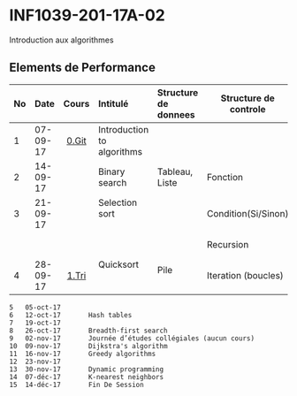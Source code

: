 # INF1039-201-17A-02
Introduction aux algorithmes

## Elements de Performance

|No| Date   | Cours           | Intitulé                                |  Structure de donnees       | Structure de controle  |
|--|--------|:---------------:|:----------------------------------------|:----------------------------|------------------------| 
| 1|07-09-17|[0.Git](./0.Git) | Introduction to algorithms              |                             |                        |
| 2|14-09-17|                 | Binary search                           | Tableau, Liste              | Fonction               |
| 3|21-09-17|                 | Selection sort                          |                             | Condition(Si/Sinon)    |
|  |        |                 |                                         |                             | Recursion              |
| 4|28-09-17|[1.Tri](./1.Tri) | Quicksort                               | Pile                        | Iteration (boucles)    |

```
5	05-oct-17		
6	12-oct-17		Hash tables
7	19-oct-17		
8	26-oct-17		Breadth-first search
9	02-nov-17		Journée d’études collégiales (aucun cours)
10	09-nov-17		Dijkstra's algorithm
11	16-nov-17		Greedy algorithms
12	23-nov-17		
13	30-nov-17		Dynamic programming
14	07-déc-17		K-nearest neighbors
15	14-déc-17		Fin De Session
```
